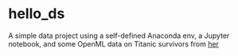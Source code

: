 # hello_ds
A simple data project using a self-defined Anaconda env, a Jupyter notebook, and some OpenML data on Titanic survivors from [her](https://www.openml.org/d/40945)
